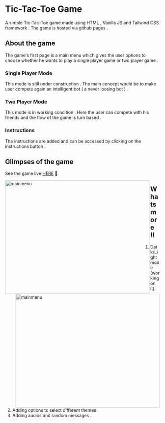 # Tic-Tac-Toe Game

A simple Tic-Tac-Toe game made using HTML , Vanilla JS and Tailwind CSS framework . The game is hosted via github pages .


## About the game

The game's first page is a main menu which gives the user options to choose whether he wants to play a single player game or two player game .
### Single Player Mode

This mode is still under construction . The main concept would be to make user compete again an intelligent bot ( a never loosing bot ) .

### Two Player Mode

This mode is in working condition . Here the user can compete with his friends and the flow of the game is turn based .


### Instructions
The instructions are added and can be accessed by clicking on the instructions button .

## Glimpses of the game

See the game live [HERE](https://aayushsrivastava9760.github.io/TicTacToebyAayush.github.io/) :love_you_gesture:


<img align="left" src="https://user-images.githubusercontent.com/81965095/136322586-7817a277-e405-45ec-b42a-0d1630395fcd.jpeg" alt="mainmenu" width="470" height="370" />

<img align="right" src="https://user-images.githubusercontent.com/81965095/136322673-26e9c560-3777-4475-b3b9-8eaa7eb339f9.jpeg" alt="mainmenu" width="470" height="370" />

<!-- ![mainmenu](https://user-images.githubusercontent.com/81965095/136322586-7817a277-e405-45ec-b42a-0d1630395fcd.jpeg)
![names](https://user-images.githubusercontent.com/81965095/136322645-2d8dd4bb-e79c-465e-b383-363cacd70518.jpeg)
![gm](https://user-images.githubusercontent.com/81965095/136322673-26e9c560-3777-4475-b3b9-8eaa7eb339f9.jpeg)
![WhatsApp Image 2021-10-07 at 10 24 11](https://user-images.githubusercontent.com/81965095/136322700-8388ceb0-df3b-4e2f-84e2-58386d6d98a1.jpeg) -->



## Whats more !!

1. Dark/Light mode (working on it). 
2. Adding options to select different themes .
3. Adding audios and random messages .
